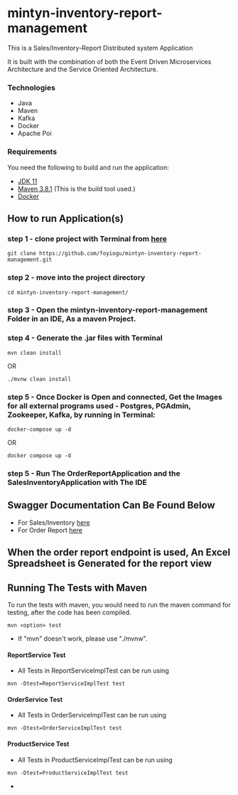 # mintyn-inventory-report-management

This is a Sales/Inventory-Report Distributed system Application

It is built with the combination of both the Event Driven Microservices Architecture and
the Service Oriented Architecture.

### Technologies

- Java
- Maven
- Kafka
- Docker
- Apache Poi

### Requirements

You need the following to build and run the application:

- [JDK 11](https://www.oracle.com/java/technologies/javase-jdk11-downloads.html)
- [Maven 3.8.1](https://maven.apache.org) (This is the build tool used.)
- [Docker](https://www.docker.com/products/docker-desktop/)

## How to run Application(s)
### step 1 - clone project with Terminal from [here](https://github.com/foyiogu/mintyn-inventory-report-management.git)

```
git clone https://github.com/foyiogu/mintyn-inventory-report-management.git
```

### step 2 - move into the project directory
```
cd mintyn-inventory-report-management/
```

### step 3 - Open the mintyn-inventory-report-management Folder in an IDE, As a maven Project.

### step 4 - Generate the .jar files with Terminal

```
mvn clean install 
```
OR
```
./mvnw clean install
```

### step 5 - Once Docker is Open and connected, Get the Images for all external programs used - Postgres, PGAdmin, Zookeeper, Kafka, by running in Terminal:
```
docker-compose up -d
```
OR
```
docker compose up -d
```

### step 5 - Run The OrderReportApplication and the SalesInventoryApplication with The IDE

## Swagger Documentation Can Be Found Below
- For Sales/Inventory [here](http://localhost:8080/swagger-ui/)
- For Order Report [here](http://localhost:8081/swagger-ui/)

## When the order report endpoint is used, An Excel Spreadsheet is Generated for the report view

## Running The Tests with Maven

To run the tests with maven, you would need to run the maven command for testing, after the code has been compiled.
```
mvn <option> test
```
- If "mvn" doesn't work, please use "./mvnw".

#### ReportService Test
- All Tests in ReportServiceImplTest can be run using
```
mvn -Dtest=ReportServiceImplTest test
```

#### OrderService Test
- All Tests in OrderServiceImplTest can be run using
```
mvn -Dtest=OrderServiceImplTest test
```

#### ProductService Test
- All Tests in ProductServiceImplTest can be run using
```
mvn -Dtest=ProductServiceImplTest test
```

-
